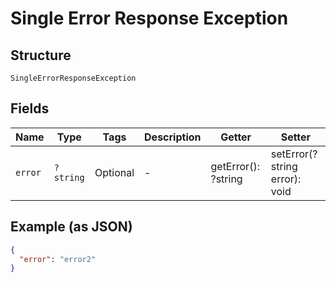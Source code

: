 
# Single Error Response Exception

## Structure

`SingleErrorResponseException`

## Fields

| Name | Type | Tags | Description | Getter | Setter |
|  --- | --- | --- | --- | --- | --- |
| `error` | `?string` | Optional | - | getError(): ?string | setError(?string error): void |

## Example (as JSON)

```json
{
  "error": "error2"
}
```

